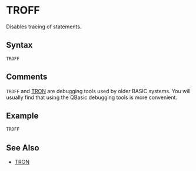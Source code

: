 # TROFF

Disables tracing of statements.

## Syntax

`TROFF`

## Comments

`TROFF` and [TRON](TRON) are debugging tools used by older BASIC systems. You will usually find that using the QBasic debugging tools is more convenient.

## Example

```vb
TROFF
```

## See Also

- [TRON](TRON.md)
